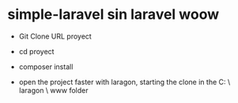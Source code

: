 # simple-laravel sin laravel woow





- Git Clone URL proyect
- cd proyect
- composer install


- open the project faster with laragon, starting the clone in the C: \ laragon \ www folder
